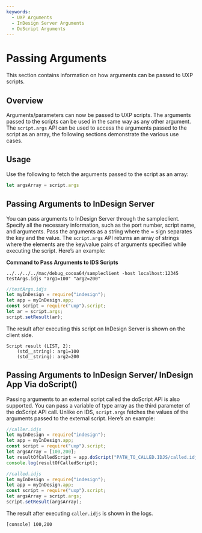 ```yaml
---
keywords:
  - UXP Arguments
  - InDesign Server Arguments
  - DoScript Arguments
---
```

# Passing Arguments
This section contains information on how arguments can be passed to UXP scripts.

## Overview
Arguments/parameters can now be passed to UXP scripts. The arguments passed to the scripts can be used in the same way as any other argument. The `script.args` API can be used to access the arguments passed to the script as an array, the following sections demonstrate the various use cases.

## Usage
Use the following to fetch the arguments passed to the script as an array:

```js
let argsArray = script.args
```

## Passing Arguments to InDesign Server
You can pass arguments to InDesign Server through the sampleclient. Specify all the necessary information, such as the port number, script name, and arguments. Pass the arguments as a string where the = sign separates the key and the value. The `script.args` API returns an array of strings where the elements are the key/value pairs of arguments specified while executing the script. Here’s an example:

**Command to Pass Arguments to IDS Scripts**
```
../../../../mac/debug_cocoa64/sampleclient -host localhost:12345 testArgs.idjs "arg1=100" "arg2=200"
```

```js
//testArgs.idjs
let myInDesign = require("indesign");
let app = myInDesign.app;
const script = require("uxp").script;
let ar = script.args;
script.setResult(ar);
```

The result after executing this script on InDesign Server is shown on the client side. 

```
Script result (LIST, 2):
    (std__string): arg1=100
    (std__string): arg2=200
```

## Passing Arguments to InDesign Server/ InDesign App Via doScript()
Passing arguments to an external script called the doScript API is also supported. You can pass a variable of type array as the third parameter of the doScript API call. Unlike on IDS, `script.args` fetches the values of the arguments passed to the external script. Here’s an example:

```js
//caller.idjs
let myInDesign = require("indesign");
let app = myInDesign.app;
const script = require("uxp").script;
let argsArray = [100,200];
let resultOfCalledScript = app.doScript("PATH_TO_CALLED.IDJS/called.idjs", myInDesign.ScriptLanguage.UXPSCRIPT, argsArray);
console.log(resultOfCalledScript);
```

```js
//called.idjs
let myInDesign = require("indesign");
let app = myInDesign.app;
const script = require("uxp").script;
let argsArray = script.args;
script.setResult(argsArray);
```
The result after executing `caller.idjs` is shown in the logs. 

```
[console] 100,200
```